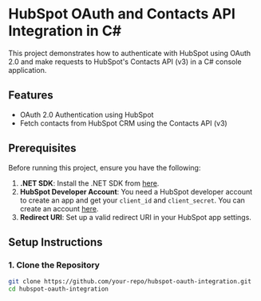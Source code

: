 # HubSpot OAuth and Contacts API Integration in C#

This project demonstrates how to authenticate with HubSpot using OAuth 2.0 and make requests to HubSpot's Contacts API (v3) in a C# console application.

## Features

- OAuth 2.0 Authentication using HubSpot
- Fetch contacts from HubSpot CRM using the Contacts API (v3)

## Prerequisites

Before running this project, ensure you have the following:

1. **.NET SDK**: Install the .NET SDK from [here](https://dotnet.microsoft.com/download).
2. **HubSpot Developer Account**: You need a HubSpot developer account to create an app and get your `client_id` and `client_secret`. You can create an account [here](https://developers.hubspot.com/).
3. **Redirect URI**: Set up a valid redirect URI in your HubSpot app settings.

## Setup Instructions

### 1. Clone the Repository

```bash
git clone https://github.com/your-repo/hubspot-oauth-integration.git
cd hubspot-oauth-integration
